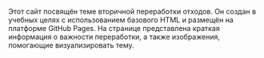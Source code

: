Этот сайт посвящён теме вторичной переработки отходов. Он создан в учебных целях с использованием базового HTML и размещён на платформе GitHub Pages. На странице представлена краткая информация о важности переработки, а также изображения, помогающие визуализировать тему.
